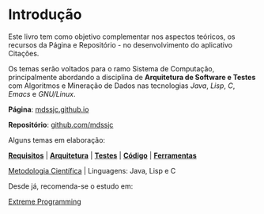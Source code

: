 # Introdução

Este livro tem como objetivo complementar nos aspectos teóricos, os recursos da Página e Repositório - no desenvolvimento do aplicativo Citações.

Os temas serão voltados para o ramo Sistema de Computação, principalmente abordando a disciplina de **Arquitetura de Software e Testes** com Algoritmos e Mineração de Dados nas tecnologias _Java_, _Lisp_, _C_, _Emacs_ e _GNU\/Linux_.

**Página**: [mdssjc.github.io](http://goo.gl/wfgE07 "Página do MDS")

**Repositório**: [github.com\/mdssjc](http://goo.gl/FvxXNM "Repositório do MDS")

Alguns temas em elaboração:

[**Requisitos**](requisitos/README.md) \| [**Arquitetura**](/arquitetura/README.md) \| [**Testes**](testes/README.md) \| **[Código](/codigo/README.md)** \| **[Ferramentas](/ferramentas/README.md)**

[Metodologia Científica](metodologia_cientifica/README.md) \| Linguagens: Java, Lisp e C

Desde já, recomenda-se o estudo em:

[Extreme Programming](http://www.extremeprogramming.org/)

